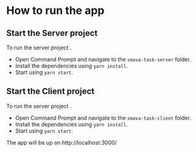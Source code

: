 # How to run the app 

## Start the Server project

To run the server project .
* Open Command Prompt and navigate to the `smava-task-server` folder.
* Install the dependencies using `yarn install`.
* Start using `yarn start`.

## Start the Client project

To run the server project .
* Open Command Prompt and navigate to the `smava-task-client` folder.
* Install the dependencies using `yarn install`.
* Start using `yarn start`.

The app will be up on http://localhost:3000/
